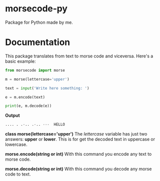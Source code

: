 # morsecode-py
Package for Python made by me.

# Documentation
This package translates from text to morse code and viceversa.
Here's a basic example:
```python
from morsecode import morse

m = morse(lettercase='upper')

text = input('Write here something: ')

e = m.encode(text)

print(e, m.decode(e))
```
**Output**
```python
.... . .-.. .-.. ---  HELLO 
```

**class morse(lettercase='upper')**
The *lettercase* variable has just two answers: **upper** or **lower**.
This is for get the decoded text in uppercase or lowercase.

**morse.encode(string or int)**
With this command you encode any text to morse code.

**morse.decode(string or int)**
With this command you decode any morse code to text.
